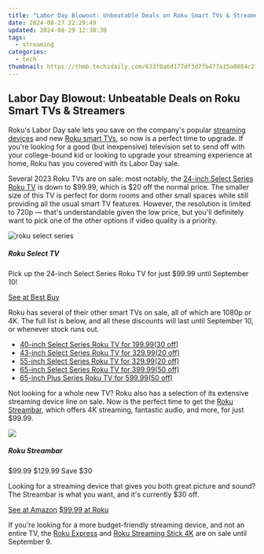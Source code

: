 ```yaml
---
title: "Labor Day Blowout: Unbeatable Deals on Roku Smart TVs & Streamers"
date: 2024-08-27 22:29:49
updated: 2024-08-29 12:38:30
tags:
  - streaming
categories:
  - tech
thumbnail: https://thmb.techidaily.com/633f0a6d177df3d7fb477a15a0804c21edff9926ab23c2607a0458a0d217d945.jpeg
---
```


## Labor Day Blowout: Unbeatable Deals on Roku Smart TVs & Streamers

Roku's Labor Day sale lets you save on the company's popular [streaming devices](https://facebook-video-share.techidaily.com/updated-prime-selection-of-screen-capture-software-for-gaming/) and new [Roku smart TVs](https://win-able.techidaily.com/seamless-fixes-for-preventing-browser-hiccups-stabilize-chrome-in-windows-10/), so now is a perfect time to upgrade. If you're looking for a good (but inexpensive) television set to send off with your college-bound kid or looking to upgrade your streaming experience at home, Roku has you covered with its Labor Day sale.

 Several 2023 Roku TVs are on sale: most notably, the [24-inch Select Series Roku TV](https://shop-links.co/link/?exclusive=1&publisher_slug=itechdaily19598&url=https%3A%2F%2Fwww.bestbuy.com%2Fsite%2Froku-24-class-select-series-hd-smart-rokutv%2F6536708.p%3FacampID%3D0%26ar%3D1818317521214346027%26skuId%3D6536708) is down to $99.99, which is $20 off the normal price. The smaller size of this TV is perfect for dorm rooms and other small spaces while still providing all the usual smart TV features. However, the resolution is limited to 720p — that's understandable given the low price, but you'll definitely want to pick one of the other options if video quality is a priority.

![roku select series](https://static1.howtogeekimages.com/wordpress/wp-content/uploads/2023/08/roku-select-series.png) 

#####  Roku Select TV

Pick up the 24-inch Select Series Roku TV for just $99.99 until September 10!

[See at Best Buy](https://shop-links.co/link/?exclusive=1&publisher_slug=itechdaily19598&url=https%3A%2F%2Fwww.bestbuy.com%2Fsite%2Froku-55-class-select-series-4k-smart-rokutv%2F6536725.p) 

 Roku has several of their other smart TVs on sale, all of which are 1080p or 4K. The full list is below, and all these discounts will last until September 10, or whenever stock runs out.

* [40-inch Select Series Roku TV for $199.99 ($30 off)](https://shop-links.co/link/?exclusive=1&publisher%5Fslug=howtogeek&u1=UUhtgUeUpU2000165&article%5Fname=Save+On+Roku+Smart+TVs+and+Streaming+Devices+This+Labor+Day&article%5Furl=https%3A%2F%2Fwww.howtogeek.com%2Froku-labor-day-sale%2F&url=https%3A%2F%2Fwww.bestbuy.com%2Fsite%2Froku-40-class-select-series-full-hd-smart-rokutv%2F6536710.p%3FskuId%3D6536710)
* [43-inch Select Series Roku TV for $329.99 ($20 off)](https://shop-links.co/link/?exclusive=1&publisher%5Fslug=howtogeek&u1=UUhtgUeUpU2000165&article%5Fname=Save+On+Roku+Smart+TVs+and+Streaming+Devices+This+Labor+Day&article%5Furl=https%3A%2F%2Fwww.howtogeek.com%2Froku-labor-day-sale%2F&url=https%3A%2F%2Fwww.bestbuy.com%2Fsite%2Froku-43-class-select-series-4k-smart-rokutv%2F6536712.p%3FskuId%3D6536712)
* [55-inch Select Series Roku TV for $329.99 ($20 off)](https://shop-links.co/link/?exclusive=1&publisher%5Fslug=howtogeek&u1=UUhtgUeUpU2000165&article%5Fname=Save+On+Roku+Smart+TVs+and+Streaming+Devices+This+Labor+Day&article%5Furl=https%3A%2F%2Fwww.howtogeek.com%2Froku-labor-day-sale%2F&url=https%3A%2F%2Fwww.bestbuy.com%2Fsite%2Froku-55-class-select-series-4k-smart-rokutv%2F6536725.p%3FskuId%3D6536725)
* [65-inch Select Series Roku TV for $399.99 ($50 off)](https://shop-links.co/link/?exclusive=1&publisher%5Fslug=howtogeek&u1=UUhtgUeUpU2000165&article%5Fname=Save+On+Roku+Smart+TVs+and+Streaming+Devices+This+Labor+Day&article%5Furl=https%3A%2F%2Fwww.howtogeek.com%2Froku-labor-day-sale%2F&url=https%3A%2F%2Fwww.bestbuy.com%2Fsite%2Froku-65-class-select-series-4k-smart-rokutv%2F6536726.p%3FskuId%3D6536726)
* [65-inch Plus Series Roku TV for $599.99 ($50 off)](https://shop-links.co/link/?exclusive=1&publisher%5Fslug=howtogeek&u1=UUhtgUeUpU2000165&article%5Fname=Save+On+Roku+Smart+TVs+and+Streaming+Devices+This+Labor+Day&article%5Furl=https%3A%2F%2Fwww.howtogeek.com%2Froku-labor-day-sale%2F&url=https%3A%2F%2Fwww.bestbuy.com%2Fsite%2Froku-65-class-plus-series-qled-4k-smart-rokutv%2F6536734.p%3FskuId%3D6536734)

 Not looking for a whole new TV? Roku also has a selection of its extensive streaming device line on sale. Now is the perfect time to get the [Roku Streambar](https://www.anrdoezrs.net/links/3607085/type/dlg/sid/UUhtgUeUpU2000165/https://www.roku.com/products/audio/roku-streambar), which offers 4K streaming, fantastic audio, and more, for just $99.99.

![](https://static1.howtogeekimages.com/wordpress/wp-content/uploads/2023/08/7c718821.jpg) 

#####  Roku Streambar

$99.99 $129.99 Save $30 

Looking for a streaming device that gives you both great picture and sound? The Streambar is what you want, and it's currently $30 off.

[See at Amazon](https://www.amazon.com/Roku-Streambar-streaming-premium-released/dp/B08G8JH836/?tag=hotoge-20&ascsubtag=UUhtgUeUpU2000165&asc%5Frefurl=https%3A%2F%2Fwww.howtogeek.com%2Froku-labor-day-sale%2F&asc%5Fcampaign=Short-Term) [$99.99 at Roku](https://www.anrdoezrs.net/links/3607085/type/dlg/sid/UUhtgUeUpU2000165/https://www.roku.com/products/audio/roku-streambar) 

 If you're looking for a more budget-friendly streaming device, and not an entire TV, the [Roku Express](https://www.anrdoezrs.net/links/3607085/type/dlg/sid/UUhtgUeUpU2000165/https://www.roku.com/products/roku-express) and [Roku Streaming Stick 4K](https://www.anrdoezrs.net/links/3607085/type/dlg/sid/UUhtgUeUpU2000165/https://www.roku.com/products/roku-streaming-stick-4k) are on sale until September 9.

<ins class="adsbygoogle"
     style="display:block"
     data-ad-format="autorelaxed"
     data-ad-client="ca-pub-7571918770474297"
     data-ad-slot="1223367746"></ins>



<ins class="adsbygoogle"
     style="display:block"
     data-ad-client="ca-pub-7571918770474297"
     data-ad-slot="8358498916"
     data-ad-format="auto"
     data-full-width-responsive="true"></ins>
